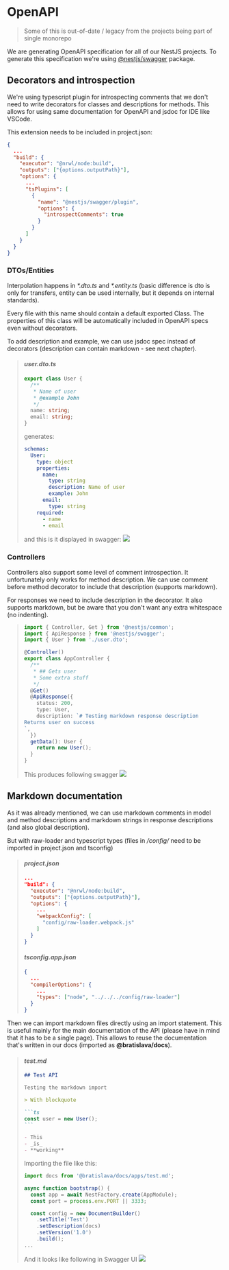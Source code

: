 # OpenAPI

> Some of this is out-of-date / legacy from the projects being part of single monorepo

We are generating OpenAPI specification for all of our NestJS projects. To generate this specification we're using [@nestjs/swagger](https://docs.nestjs.com/openapi/introduction) package.

## Decorators and introspection

We're using typescript plugin for introspecting comments that we don't need to write decorators for classes and descriptions for methods. This allows for using same documentation for OpenAPI and jsdoc for IDE like VSCode.

This extension needs to be included in project.json:

```json
{
  ...
  "build": {
    "executor": "@nrwl/node:build",
    "outputs": ["{options.outputPath}"],
    "options": {
      ...
      "tsPlugins": [
        {
          "name": "@nestjs/swagger/plugin",
          "options": {
            "introspectComments": true
          }
        }
      ]
    }
  }
}
```

### DTOs/Entities

Interpolation happens in _\*.dto.ts_ and _\*.entity.ts_ (basic difference is dto is only for transfers, entity can be used internally, but it depends on internal standards).

Every file with this name should contain a default exported Class. The properties of this class will be automatically included in OpenAPI specs even without decorators.

To add description and example, we can use jsdoc spec instead of decorators (description can contain markdown - see next chapter).

> #### _**user.dto.ts**_
>
> ```ts
> export class User {
>   /**
>    * Name of user
>    * @example John
>    */
>   name: string;
>   email: string;
> }
> ```
>
> generates:
>
> ```yaml
> schemas:
>   User:
>     type: object
>     properties:
>       name:
>         type: string
>         description: Name of user
>         example: John
>       email:
>         type: string
>     required:
>       - name
>       - email
> ```
>
> and this is it displayed in swagger:
> ![](.attachments/2021-11-02-16-02-42.png)

### Controllers

Controllers also support some level of comment introspection. It unfortunately only works for method description. We can use comment before method decorator to include that description (supports markdown).

For responses we need to include description in the decorator. It also supports markdown, but be aware that you don't want any extra whitespace (no indenting).

> ```ts
> import { Controller, Get } from '@nestjs/common';
> import { ApiResponse } from '@nestjs/swagger';
> import { User } from './user.dto';
>
> @Controller()
> export class AppController {
>   /**
>    * ## Gets user
>    * Some extra stuff
>    */
>   @Get()
>   @ApiResponse({
>     status: 200,
>     type: User,
>     description: `# Testing markdown response description
> Returns user on success
> `,
>   })
>   getData(): User {
>     return new User();
>   }
> }
> ```
>
> This produces following swagger
> ![](.attachments/2021-11-02-16-40-32.png)

## Markdown documentation

As it was already mentioned, we can use markdown comments in model and method descriptions and markdown strings in response descriptions (and also global description).

But with raw-loader and typescript types (files in _/config/_ need to be imported in project.json and tsconfig)

> #### **_project.json_**
>
> ```json
> ...
> "build": {
>   "executor": "@nrwl/node:build",
>   "outputs": ["{options.outputPath}"],
>   "options": {
>     ...
>     "webpackConfig": [
>       "config/raw-loader.webpack.js"
>     ]
>   }
> }
> ```
>
> #### **_tsconfig.app.json_**
>
> ```json
> {
>   ...
>   "compilerOptions": {
>     ...
>     "types": ["node", "../../../config/raw-loader"]
>   }
> }
> ```

Then we can import markdown files directly using an import statement. This is useful mainly for the main documentation of the API (please have in mind that it has to be a single page). This allows to reuse the documentation that's written in our docs (imported as **@bratislava/docs**).

> #### **_test.md_**
>
> ````markdown
> ## Test API
>
> Testing the markdown import
>
> > With blockquote
>
> ```ts
> const user = new User();
> ```
>
> - This
> - _is_
> - **working**
> ````
>
> Importing the file like this:
>
> ```ts
> import docs from '@bratislava/docs/apps/test.md';
>
> async function bootstrap() {
>   const app = await NestFactory.create(AppModule);
>   const port = process.env.PORT || 3333;
>
>   const config = new DocumentBuilder()
>     .setTitle('Test')
>     .setDescription(docs)
>     .setVersion('1.0')
>     .build();
> ...
> ```
>
> And it looks like following in Swagger UI
> ![](.attachments/2021-11-02-16-42-31.png)
